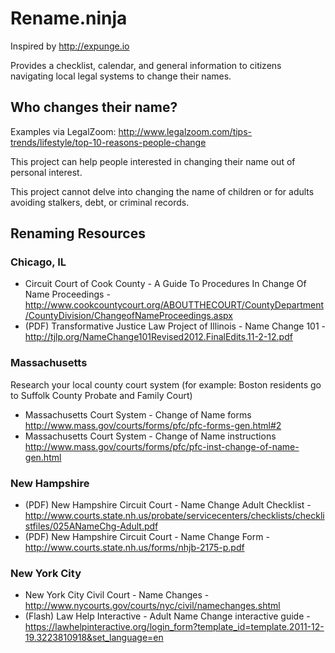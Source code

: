 # Rename.ninja

Inspired by http://expunge.io

Provides a checklist, calendar, and general information to citizens navigating
local legal systems to change their names.

## Who changes their name?

Examples via LegalZoom: http://www.legalzoom.com/tips-trends/lifestyle/top-10-reasons-people-change

This project can help people interested in changing their name out of personal interest.

This project cannot delve into changing the name of children or for adults avoiding
stalkers, debt, or criminal records.

## Renaming Resources

### Chicago, IL

* Circuit Court of Cook County - A Guide To Procedures In Change Of Name Proceedings -
  http://www.cookcountycourt.org/ABOUTTHECOURT/CountyDepartment/CountyDivision/ChangeofNameProceedings.aspx
* (PDF) Transformative Justice Law Project of Illinois - Name Change 101 -
  http://tjlp.org/NameChange101Revised2012.FinalEdits.11-2-12.pdf

### Massachusetts

Research your local county court system (for example: Boston residents go to Suffolk
  County Probate and Family Court)

* Massachusetts Court System - Change of Name forms
  http://www.mass.gov/courts/forms/pfc/pfc-forms-gen.html#2
* Massachusetts Court System - Change of Name instructions
  http://www.mass.gov/courts/forms/pfc/pfc-inst-change-of-name-gen.html

### New Hampshire

* (PDF) New Hampshire Circuit Court - Name Change Adult Checklist -
  http://www.courts.state.nh.us/probate/servicecenters/checklists/checklistfiles/025ANameChg-Adult.pdf
* (PDF) New Hampshire Circuit Court - Name Change Form -
  http://www.courts.state.nh.us/forms/nhjb-2175-p.pdf

### New York City

* New York City Civil Court - Name Changes -
  http://www.nycourts.gov/courts/nyc/civil/namechanges.shtml
* (Flash) Law Help Interactive - Adult Name Change interactive guide -
  https://lawhelpinteractive.org/login_form?template_id=template.2011-12-19.3223810918&set_language=en
